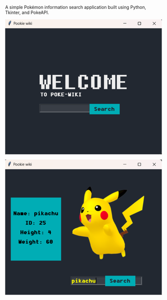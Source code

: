A simple Pokémon information search application built using Python, Tkinter, and PokeAPI.

![Poke-Wiki Screenshot](https://github.com/Shagungupta7/Poke-wiki/blob/main/Screenshot%202025-03-16%20005335.png)

![Poke-Wiki Screenshot](https://github.com/Shagungupta7/Poke-wiki/blob/main/Screenshot%202025-03-16%20005350.png)
